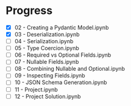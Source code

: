 # Progress

- [x] 02 - Creating a Pydantic Model.ipynb
- [x] 03 - Deserialization.ipynb
- [ ] 04 - Serialization.ipynb
- [ ] 05 - Type Coercion.ipynb
- [ ] 06 - Required vs Optional Fields.ipynb
- [ ] 07 - Nullable Fields.ipynb
- [ ] 08 - Combining Nullable and Optional.ipynb
- [ ] 09 - Inspecting Fields.ipynb
- [ ] 10 - JSON Schema Generation.ipynb
- [ ] 11 - Project.ipynb
- [ ] 12 - Project Solution.ipynb

